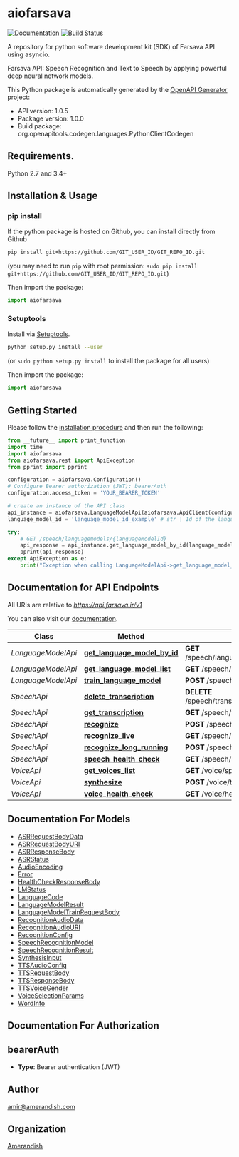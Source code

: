 # aiofarsava

[![Documentation](https://img.shields.io/badge/api-reference-blue.svg)](https://bump.sh/doc/farsava)
[![Build Status](https://travis-ci.com/amerandish/farsava-python-client-asyncio.svg?branch=master)](https://travis-ci.com/amerandish/farsava-python-client-asyncio)

A repository for python software development kit (SDK) of Farsava API using asyncio.

Farsava API: Speech Recognition and Text to Speech by applying powerful deep neural network models.

This Python package is automatically generated by the [OpenAPI Generator](https://openapi-generator.tech) project:

- API version: 1.0.5
- Package version: 1.0.0
- Build package: org.openapitools.codegen.languages.PythonClientCodegen

## Requirements.

Python 2.7 and 3.4+

## Installation & Usage
### pip install

If the python package is hosted on Github, you can install directly from Github

```sh
pip install git+https://github.com/GIT_USER_ID/GIT_REPO_ID.git
```
(you may need to run `pip` with root permission: `sudo pip install git+https://github.com/GIT_USER_ID/GIT_REPO_ID.git`)

Then import the package:
```python
import aiofarsava 
```

### Setuptools

Install via [Setuptools](http://pypi.python.org/pypi/setuptools).

```sh
python setup.py install --user
```
(or `sudo python setup.py install` to install the package for all users)

Then import the package:
```python
import aiofarsava
```

## Getting Started

Please follow the [installation procedure](#installation--usage) and then run the following:

```python
from __future__ import print_function
import time
import aiofarsava
from aiofarsava.rest import ApiException
from pprint import pprint

configuration = aiofarsava.Configuration()
# Configure Bearer authorization (JWT): bearerAuth
configuration.access_token = 'YOUR_BEARER_TOKEN'

# create an instance of the API class
api_instance = aiofarsava.LanguageModelApi(aiofarsava.ApiClient(configuration))
language_model_id = 'language_model_id_example' # str | Id of the language model.

try:
    # GET /speech/languagemodels/{languageModelId}
    api_response = api_instance.get_language_model_by_id(language_model_id)
    pprint(api_response)
except ApiException as e:
    print("Exception when calling LanguageModelApi->get_language_model_by_id: %s\n" % e)

```

## Documentation for API Endpoints

All URIs are relative to *https://api.farsava.ir/v1*

You can also visit our [documentation](https://bump.sh/doc/farsava).

Class | Method | HTTP request | Description
------------ | ------------- | ------------- | -------------
*LanguageModelApi* | [**get_language_model_by_id**](docs/LanguageModelApi.md#get_language_model_by_id) | **GET** /speech/languagemodels/{languageModelId} | GET /speech/languagemodels/{languageModelId}
*LanguageModelApi* | [**get_language_model_list**](docs/LanguageModelApi.md#get_language_model_list) | **GET** /speech/languagemodels | GET /speech/languagemodels
*LanguageModelApi* | [**train_language_model**](docs/LanguageModelApi.md#train_language_model) | **POST** /speech/languagemodels | POST /speech/languagemodels
*SpeechApi* | [**delete_transcription**](docs/SpeechApi.md#delete_transcription) | **DELETE** /speech/transcriptions/{transcriptionId} | DELETE /speech/transcriptions/{transcriptionId}
*SpeechApi* | [**get_transcription**](docs/SpeechApi.md#get_transcription) | **GET** /speech/transcriptions/{transcriptionId} | GET /speech/transcriptions/{transcriptionId}
*SpeechApi* | [**recognize**](docs/SpeechApi.md#recognize) | **POST** /speech/asr | POST /speech/asr
*SpeechApi* | [**recognize_live**](docs/SpeechApi.md#recognize_live) | **GET** /speech/asrlive | GET /speech/asrlive
*SpeechApi* | [**recognize_long_running**](docs/SpeechApi.md#recognize_long_running) | **POST** /speech/asrlongrunning | POST /speech/asrlongrunning
*SpeechApi* | [**speech_health_check**](docs/SpeechApi.md#speech_health_check) | **GET** /speech/healthcheck | GET /speech/healthcheck
*VoiceApi* | [**get_voices_list**](docs/VoiceApi.md#get_voices_list) | **GET** /voice/speakers | GET /voice/speakers
*VoiceApi* | [**synthesize**](docs/VoiceApi.md#synthesize) | **POST** /voice/tts | POST /voice/tts
*VoiceApi* | [**voice_health_check**](docs/VoiceApi.md#voice_health_check) | **GET** /voice/healthcheck | GET /voice/healthcheck


## Documentation For Models

 - [ASRRequestBodyData](docs/ASRRequestBodyData.md)
 - [ASRRequestBodyURI](docs/ASRRequestBodyURI.md)
 - [ASRResponseBody](docs/ASRResponseBody.md)
 - [ASRStatus](docs/ASRStatus.md)
 - [AudioEncoding](docs/AudioEncoding.md)
 - [Error](docs/Error.md)
 - [HealthCheckResponseBody](docs/HealthCheckResponseBody.md)
 - [LMStatus](docs/LMStatus.md)
 - [LanguageCode](docs/LanguageCode.md)
 - [LanguageModelResult](docs/LanguageModelResult.md)
 - [LanguageModelTrainRequestBody](docs/LanguageModelTrainRequestBody.md)
 - [RecognitionAudioData](docs/RecognitionAudioData.md)
 - [RecognitionAudioURI](docs/RecognitionAudioURI.md)
 - [RecognitionConfig](docs/RecognitionConfig.md)
 - [SpeechRecognitionModel](docs/SpeechRecognitionModel.md)
 - [SpeechRecognitionResult](docs/SpeechRecognitionResult.md)
 - [SynthesisInput](docs/SynthesisInput.md)
 - [TTSAudioConfig](docs/TTSAudioConfig.md)
 - [TTSRequestBody](docs/TTSRequestBody.md)
 - [TTSResponseBody](docs/TTSResponseBody.md)
 - [TTSVoiceGender](docs/TTSVoiceGender.md)
 - [VoiceSelectionParams](docs/VoiceSelectionParams.md)
 - [WordInfo](docs/WordInfo.md)


## Documentation For Authorization


## bearerAuth

- **Type**: Bearer authentication (JWT)


## Author

amir@amerandish.com


## Organization

[Amerandish](https://www.amerandish.com)
